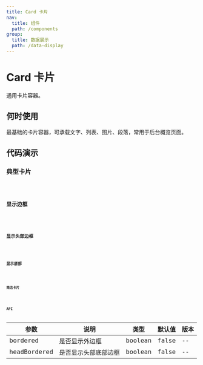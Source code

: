 ```yaml
---
title: Card 卡片
nav:
  title: 组件
  path: /components
group:
  title: 数据展示
  path: /data-display
---
```


# Card 卡片

通用卡片容器。

## 何时使用

最基础的卡片容器，可承载文字、列表、图片、段落，常用于后台概览页面。

## 代码演示

### 典型卡片

<code src="./demo/basic.tsx" />

### 显示边框

<code src="./demo/show-border.tsx" />

### 显示头部边框

<code src="./demo/show-head-border.tsx" />

### 显示底部

<code src="./demo/footer.tsx" />

### 简洁卡片

<code src="./demo/simple.tsx" />

## API

| 参数         | 说明                 | 类型    | 默认值 | 版本 |
| ------------ | -------------------- | ------- | ------ | ---- |
| bordered     | 是否显示外边框       | boolean | false  | --   |
| headBordered | 是否显示头部底部边框 | boolean | false  | --   |
